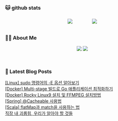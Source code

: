 
###  🐱 github stats  

<div id="main" align="center">
    <img src="https://github-readme-stats.vercel.app/api?username=peterica&count_private=true&show_icons=true&theme=radical"
        style="height: auto; margin-left: 20px; margin-right: 20px; padding: 10px;"/>
    <img src="https://github-readme-stats.vercel.app/api/top-langs/?username=peterica&layout=compact"   
        style="height: auto; margin-left: 20px; margin-right: 20px; padding: 10px;"/>
</div>

###  💁‍♀️ About Me  
<p align="center">
    <a href="https://peterica.tistory.com/"><img src="https://img.shields.io/badge/Blog-FF5722?style=flat-square&logo=Blogger&logoColor=white"/></a>
    <a href="mailto:ilovefran.ofm@gmail.com"><img src="https://img.shields.io/badge/Gmail-d14836?style=flat-square&logo=Gmail&logoColor=white&link=ilovefran.ofm@gmail.com"/></a>
</p>

<br>

### 📕 Latest Blog Posts   

<a href ="https://peterica.tistory.com/838"> [Linux] sudo 명령어의 -E 옵션 알아보기 </a> <br>
<a href ="https://peterica.tistory.com/835"> [Docker] Multi-stage 빌드로 Go 애플리케이션 최적화하기 </a> <br>
<a href ="https://peterica.tistory.com/837"> [Docker] Rocky Linux9 설치 및 FFMPEG 설치방법 </a> <br>
<a href ="https://peterica.tistory.com/834"> [Spring] @Cacheable 사용법 </a> <br>
<a href ="https://peterica.tistory.com/833"> [Scala] flatMap과 match을 사용하는 법 </a> <br>
<a href ="https://peterica.tistory.com/832"> 직장 내 괴롭힘, 우리가 알아야 할 것들 </a> <br>

